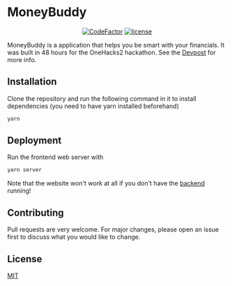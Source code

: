 # MoneyBuddy

<p align="center">
    <a href="https://www.codefactor.io/repository/github/nenc-hackathons/onehacks-ii/overview/main"><img src="https://www.codefactor.io/repository/github/nenc-hackathons/onehacks-ii/badge/main" alt="CodeFactor" /></a>
    <a href="https://github.com/NENC-Hackathons/onehacks-ii/blob/main/LICENSE"><img src="https://img.shields.io/github/license/NENC-Hackathons/onehacks-ii" alt="license"></a>


MoneyBuddy is a application that helps you be smart with your financials. It was built in 48 hours for the OneHacks2 hackathon. See the [Devpost](https://devpost.com/software/moneybuddy-hwf0um) for more info.

## Installation

Clone the repository and run the following command in it to install dependencies (you need to have yarn installed beforehand)

```bash
yarn
```

## Deployment

Run the frontend web server with 

```bash
yarn server
```

Note that the website won't work at all if you don't have the [backend](https://github.com/NENC-Hackathons/onehacksii-backend) running!

## Contributing
Pull requests are very welcome. For major changes, please open an issue first to discuss what you would like to change.

## License
[MIT](https://choosealicense.com/licenses/mit/)
